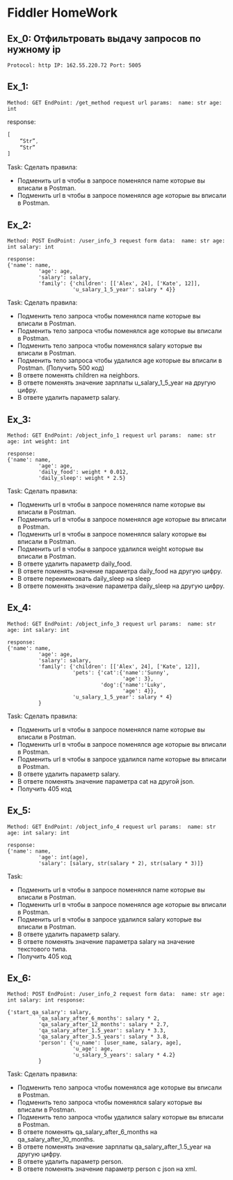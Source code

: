 # Fiddler HomeWork

## Ex_0: Отфильтровать выдачу запросов по нужному ip

`Protocol: http
IP: 162.55.220.72
Port: 5005`

## Ex_1: 
`Method: GET
EndPoint: /get_method
request url params: 
 name: str
 age: int`

response: 
```javascript
[
    “Str”,
    “Str”
]
```

Task:
Сделать правила:
- Подменить url в чтобы в запросе поменялся name которые вы вписали в Postman.
- Подменить url в чтобы в запросе поменялся age которые вы вписали в Postman. 

## Ex_2:
`Method: POST
EndPoint: /user_info_3
request form data: 
 name: str
 age: int
 salary: int`

    response: 
    {'name': name,
              'age': age,
              'salary': salary,
              'family': {'children': [['Alex', 24], ['Kate', 12]],
                         'u_salary_1_5_year': salary * 4}}

Task:
Сделать правила:
- Подменить тело запроса чтобы поменялся name которые вы вписали в Postman.
- Подменить тело запроса чтобы поменялся age которые вы вписали в Postman. 
- Подменить тело запроса чтобы поменялся salary которые вы вписали в Postman. 
- Подменить тело запроса чтобы удалился age которые вы вписали в Postman.  (Получить 500 код)
- В ответе поменять children на neighbors. 
- В ответе поменять значение зарплаты u_salary_1_5_year на другую цифру. 
- В ответе удалить параметр salary. 


## Ex_3:
`Method: GET
EndPoint: /object_info_1
request url params: 
 name: str
 age: int
 weight: int`

    response: 
    {'name': name,
              'age': age,
              'daily_food': weight * 0.012,
              'daily_sleep': weight * 2.5}

Task:
Сделать правила:
 - Подменить url в чтобы в запросе поменялся name которые вы вписали в Postman.
 - Подменить url в чтобы в запросе поменялся age которые вы вписали в Postman. 
 - Подменить url в чтобы в запросе поменялся salary которые вы вписали в Postman. 
 - Подменить url в чтобы в запросе удалился weight которые вы вписали в Postman.
 - В ответе удалить параметр  daily_food.
 - В ответе поменять значение параметра daily_food на другую цифру. 
 - В ответе переименовать daily_sleep на sleep
 - В ответе поменять значение параметра daily_sleep на другую цифру. 


## Ex_4:
`Method: GET
EndPoint: /object_info_3
request url params: 
 name: str
 age: int
 salary: int`

    response: 
    {'name': name,
              'age': age,
              'salary': salary,
              'family': {'children': [['Alex', 24], ['Kate', 12]],
                         'pets': {'cat':{'name':'Sunny',
                                         'age': 3},
                                  'dog':{'name':'Luky',
                                         'age': 4}},
                         'u_salary_1_5_year': salary * 4}
              }
    
Task:
Сделать правила:
 - Подменить url в чтобы в запросе поменялся name которые вы вписали в Postman.
 - Подменить url в чтобы в запросе поменялся age которые вы вписали в Postman. 
 - Подменить url в чтобы в запросе удалился name которые вы вписали в Postman.
 - В ответе удалить параметр  salary.
 - В ответе поменять значение параметра cat на другой json. 
 - Получить 405 код

## Ex_5:
`Method: GET
EndPoint: /object_info_4
request url params: 
 name: str
 age: int
 salary: int`

    response: 
    {'name': name,
              'age': int(age),
              'salary': [salary, str(salary * 2), str(salary * 3)]}
    

Task:
 - Подменить url в чтобы в запросе поменялся name которые вы вписали в Postman.
 - Подменить url в чтобы в запросе поменялся age которые вы вписали в Postman. 
 - Подменить url в чтобы в запросе удалился salary которые вы вписали в Postman.
 - В ответе удалить параметр  salary.
 - В ответе поменять значение параметра salary на значение текстового типа. 
 - Получить 405 код

## Ex_6:
`Method: POST
EndPoint: /user_info_2
request form data: 
 name: str
 age: int
 salary: int
 response: `

    {'start_qa_salary': salary,
              'qa_salary_after_6_months': salary * 2,
              'qa_salary_after_12_months': salary * 2.7,
              'qa_salary_after_1.5_year': salary * 3.3,
              'qa_salary_after_3.5_years': salary * 3.8,
              'person': {'u_name': [user_name, salary, age],
                         'u_age': age,
                         'u_salary_5_years': salary * 4.2}
              }


Task:
Сделать правила:
 - Подменить тело запроса чтобы поменялся age которые вы вписали в Postman. 
 - Подменить тело запроса чтобы поменялся salary которые вы вписали в Postman. 
 - Подменить тело запроса чтобы удалился salary которые вы вписали в Postman.
 - В ответе поменять qa_salary_after_6_months на qa_salary_after_10_months. 
 - В ответе поменять значение зарплаты qa_salary_after_1.5_year на другую цифру. 
 - В ответе удалить параметр person. 
 - В ответе поменять значение параметр person с json на xml.